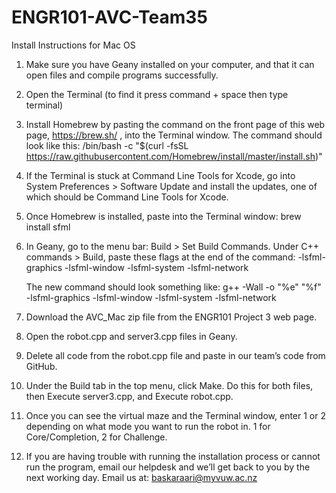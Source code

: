 # ENGR101-AVC-Team35

Install Instructions for Mac OS

1.	Make sure you have Geany installed on your computer, and that it can open files and compile programs successfully.

2.	Open the Terminal (to find it press command + space then type terminal)

3.	Install Homebrew by pasting the command on the front page of this web page, https://brew.sh/ , into the Terminal window.
The command should look like this:
/bin/bash -c "$(curl -fsSL 
https://raw.githubusercontent.com/Homebrew/install/master/install.sh)"

4.	If the Terminal is stuck at Command Line Tools for Xcode, go into System Preferences > Software Update and install the updates, one of which should be Command Line Tools for Xcode.

5.	Once Homebrew is installed, paste into the Terminal window: 
brew install sfml

6.	In Geany, go to the menu bar: Build > Set Build Commands. Under C++ commands > Build, paste these flags at the end of the command:	-lsfml-graphics -lsfml-window -lsfml-system -lsfml-network
	
	The new command should look something like:		g++ -Wall -o "%e" "%f" -lsfml-graphics -lsfml-window -lsfml-system -lsfml-network

7.	Download the AVC_Mac zip file from the ENGR101 Project 3 web page. 

8.	Open the robot.cpp and server3.cpp files in Geany. 

9.	Delete all code from the robot.cpp file and paste in our team’s code from GitHub. 

10.	Under the Build tab in the top menu, click Make. Do this for both files, then Execute server3.cpp, and Execute robot.cpp. 

11.	Once you can see the virtual maze and the Terminal window, enter 1 or 2 depending on what mode you want to run the robot in. 1 for Core/Completion, 2 for Challenge.

12.	If you are having trouble with running the installation process or cannot run the program, email our helpdesk and we’ll get back to you by the next working day. 
Email us at: baskaraari@myvuw.ac.nz 
